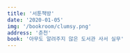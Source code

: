 ```yaml
---
title: '서툰책방'
date: '2020-01-05'
img: '/bookroom/clumsy.png'
address: '춘천'
book: '아무도 알려주지 않은 도서관 사서 실무'
---
```

